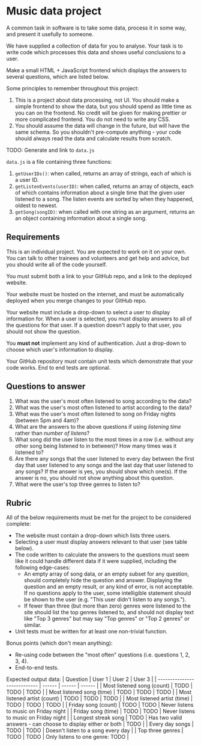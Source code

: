 # Music data project

A common task in software is to take some data, process it in some way, and present it usefully to someone.

We have supplied a collection of data for you to analyse. Your task is to write code which processes this data and shows useful conclusions to a user.

Make a small HTML + JavaScript frontend which displays the answers to several questions, which are listed below.

Some principles to remember throughout this project:
1. This is a project about data processing, not UI. You should make a simple frontend to show the data, but you should spend as little time as you can on the frontend. No credit will be given for making prettier or more complicated frontend. You do not need to write any CSS.
2. You should assume the data will change in the future, but will have the same schema. So you shouldn't pre-compute anything - your code should always read the data and calculate results from scratch.

TODO: Generate and link to `data.js`

`data.js` is a file containing three functions:
1. `getUserIDs()`: when called, returns an array of strings, each of which is a user ID.
1. `getListenEvents(userID)`: when called, returns an array of objects, each of which contains information about a single time that the given user listened to a song. The listen events are sorted by when they happened, oldest to newest.
2. `getSong(songID)`: when called with one string as an argument, returns an an object containing information about a single song.

## Requirements

This is an individual project. You are expected to work on it on your own. You can talk to other trainees and volunteers and get help and advice, but you should write all of the code yourself.

You must submit both a link to your GitHub repo, and a link to the deployed website.

Your website must be hosted on the internet, and must be automatically deployed when you merge changes to your GitHub repo.

Your website must include a drop-down to select a user to display information for. When a user is selected, you must display answers to all of the questions for that user. If a question doesn't apply to that user, you should not show the question.

You **must not** implement any kind of authentication. Just a drop-down to choose which user's information to display.

Your GitHub repository must contain unit tests which demonstrate that your code works. End to end tests are optional.

## Questions to answer

1. What was the user's most often listened to song according to the data?
2. What was the user's most often listened to artist according to the data?
3. What was the user's most often listened to song on Friday nights (between 5pm and 4am)?
4. What are the answers to the above questions if using _listening time_ rather than _number of listens_?
5. What song did the user listen to the most times in a row (i.e. without any other song being listened to in between)? How many times was it listened to?
6. Are there any songs that the user listened to every day between the first day that user listened to any songs and the last day that user listened to any songs? If the answer is yes, you should show which one(s). If the answer is no, you should not show anything about this question.
7. What were the user's top three genres to listen to?

## Rubric

All of the below requirements must be met for the project to be considered complete:

* The website must contain a drop-down which lists three users.
* Selecting a user must display answers relevant to that user (see table below).
* The code written to calculate the answers to the questions must seem like it could handle different data if it were supplied, including the following edge-cases:
  * An empty array of song data, or an empty subset for any question, should completely hide the question and answer. Displaying the question and an empty result, or any kind of error, is not acceptable. If no questions apply to the user, some intelligible statement should be shown to the user (e.g. "This user didn't listen to any songs.").
  * If fewer than three (but more than zero) genres were listened to the site should list the top genres listened to, and should not display text like "Top 3 genres" but may say "Top genres" or "Top 2 genres" or similar.
* Unit tests must be written for at least one non-trivial function.

Bonus points (which don't mean anything):

* Re-using code between the "most often" questions (i.e. questions 1, 2, 3, 4).
* End-to-end tests.


Expected output data:
| Question                     | User 1 | User 2 | User 3 |
| ---------------------------- | ------ | ------ | ------ |
| Most listened song (count)   | TODO   | TODO   | TODO   |
| Most listened song (time)    | TODO   | TODO   | TODO   |
| Most listened artist (count) | TODO   | TODO   | TODO   |
| Most listened artist (time)  | TODO   | TODO   | TODO   |
| Friday song (count)          | TODO   | TODO   | Never listens to music on Friday night |
| Friday song (time)           | TODO   | TODO   | Never listens to music on Friday night |
| Longest streak song          | TODO   | Has two valid answers - can choose to display either or both | TODO |
| Every day songs              | TODO   | TODO   | Doesn't listen to a song every day |
| Top three genres             | TODO   | TODO   | Only listens to one genre: TODO |
